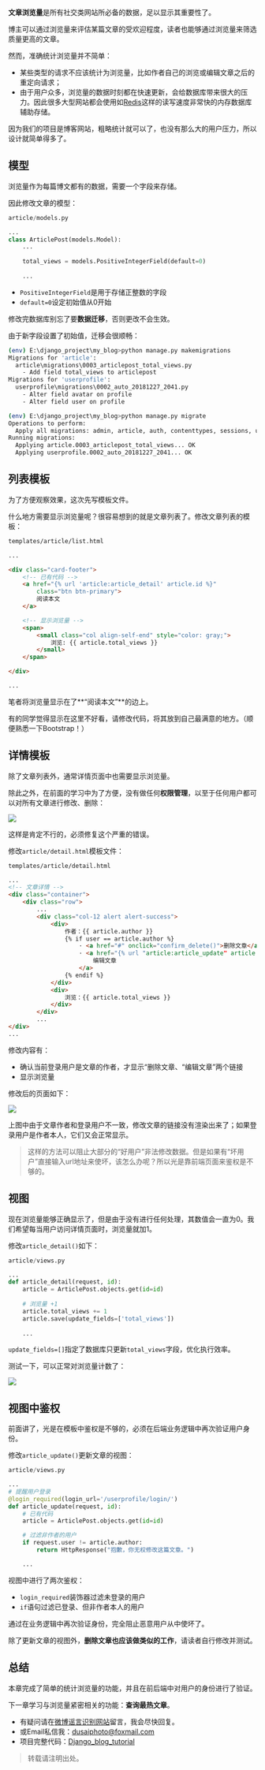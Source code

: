 **文章浏览量**是所有社交类网站所必备的数据，足以显示其重要性了。

博主可以通过浏览量来评估某篇文章的受欢迎程度，读者也能够通过浏览量来筛选质量更高的文章。

然而，准确统计浏览量并不简单：

- 某些类型的请求不应该统计为浏览量，比如作者自己的浏览或编辑文章之后的重定向请求；
- 由于用户众多，浏览量的数据时刻都在快速更新，会给数据库带来很大的压力。因此很多大型网站都会使用如[Redis](https://redis.io/)这样的读写速度非常快的内存数据库辅助存储。

因为我们的项目是博客网站，粗略统计就可以了，也没有那么大的用户压力，所以设计就简单得多了。

## 模型

浏览量作为每篇博文都有的数据，需要一个字段来存储。

因此修改文章的模型：

```python
article/models.py

...
class ArticlePost(models.Model):
    ...
    
    total_views = models.PositiveIntegerField(default=0)
    
    ...
```

- `PositiveIntegerField`是用于存储正整数的字段
- `default=0`设定初始值从0开始

修改完数据库别忘了要**数据迁移**，否则更改不会生效。

由于新字段设置了初始值，迁移会很顺畅：

```bash
(env) E:\django_project\my_blog>python manage.py makemigrations
Migrations for 'article':
  article\migrations\0003_articlepost_total_views.py
    - Add field total_views to articlepost
Migrations for 'userprofile':
  userprofile\migrations\0002_auto_20181227_2041.py
    - Alter field avatar on profile
    - Alter field user on profile

(env) E:\django_project\my_blog>python manage.py migrate
Operations to perform:
  Apply all migrations: admin, article, auth, contenttypes, sessions, userprofile
Running migrations:
  Applying article.0003_articlepost_total_views... OK
  Applying userprofile.0002_auto_20181227_2041... OK
```

## 列表模板

为了方便观察效果，这次先写模板文件。

什么地方需要显示浏览量呢？很容易想到的就是文章列表了。修改文章列表的模板：

```html
templates/article/list.html

...

<div class="card-footer">
    <!-- 已有代码 -->
    <a href="{% url 'article:article_detail' article.id %}"
        class="btn btn-primary">
        阅读本文
    </a>

    <!-- 显示浏览量 -->
    <span>
        <small class="col align-self-end" style="color: gray;">
            浏览: {{ article.total_views }}
        </small>
    </span>

</div>

...
```

笔者将浏览量显示在了**“阅读本文”**的边上。

有的同学觉得显示在这里不好看，请修改代码，将其放到自己最满意的地方。（顺便熟悉一下Bootstrap！）

## 详情模板

除了文章列表外，通常详情页面中也需要显示浏览量。

除此之外，在前面的学习中为了方便，没有做任何**权限管理**，以至于任何用户都可以对所有文章进行修改、删除：

![](https://www.dusaiphoto.com/media/image/image_source/20181228/%E5%B1%8F%E5%B9%95%E6%88%AA%E5%9B%BE118.jpg)

这样是肯定不行的，必须修复这个严重的错误。

修改`article/detail.html`模板文件：

```html
templates/article/detail.html

...
<!-- 文章详情 -->
<div class="container">
    <div class="row">
        ...
        <div class="col-12 alert alert-success">
            <div>
                作者：{{ article.author }}
                {% if user == article.author %}
                    · <a href="#" onclick="confirm_delete()">删除文章</a>
                    · <a href="{% url "article:article_update" article.id %}">
                        编辑文章
                    </a>
                {% endif %}
            </div>
            <div>
                浏览：{{ article.total_views }}
            </div>
        </div>
        ...
</div>
...
```

修改内容有：

- 确认当前登录用户是文章的作者，才显示“删除文章、“编辑文章”两个链接
- 显示浏览量

修改后的页面如下：

![](https://www.dusaiphoto.com/media/image/image_source/20181228/%E5%B1%8F%E5%B9%95%E6%88%AA%E5%9B%BE119.jpg)

上图中由于文章作者和登录用户不一致，修改文章的链接没有渲染出来了；如果登录用户是作者本人，它们又会正常显示。

> 这样的方法可以阻止大部分的“好用户”非法修改数据。但是如果有“坏用户”直接输入url地址来使坏，该怎么办呢？所以光是靠前端页面来鉴权是不够的。

## 视图

现在浏览量能够正确显示了，但是由于没有进行任何处理，其数值会一直为0。我们希望每当用户访问详情页面时，浏览量就加1。

修改`article_detail()`如下：

```python
article/views.py

...
def article_detail(request, id):
    article = ArticlePost.objects.get(id=id)
    
    # 浏览量 +1
    article.total_views += 1
    article.save(update_fields=['total_views'])
    
    ...
```

`update_fields=[]`指定了数据库只更新`total_views`字段，优化执行效率。

测试一下，可以正常对浏览量计数了：

![](https://www.dusaiphoto.com/media/image/image_source/20181228/%E5%B1%8F%E5%B9%95%E6%88%AA%E5%9B%BE121.jpg)

## 视图中鉴权

前面讲了，光是在模板中鉴权是不够的，必须在后端业务逻辑中再次验证用户身份。

修改`article_update()`更新文章的视图：

```python
article/views.py

...
# 提醒用户登录
@login_required(login_url='/userprofile/login/')
def article_update(request, id):
    # 已有代码
    article = ArticlePost.objects.get(id=id)

    # 过滤非作者的用户
    if request.user != article.author:
        return HttpResponse("抱歉，你无权修改这篇文章。")

    ...
```

视图中进行了两次鉴权：

- `login_required`装饰器过滤未登录的用户
- `if`语句过滤已登录、但非作者本人的用户

通过在业务逻辑中再次验证身份，完全阻止恶意用户从中使坏了。

除了更新文章的视图外，**删除文章也应该做类似的工作**，请读者自行修改并测试。

## 总结

本章完成了简单的统计浏览量的功能，并且在前后端中对用户的身份进行了验证。

下一章学习与浏览量紧密相关的功能：**查询最热文章**。

- 有疑问请在[微博谣言识别网站](http://www.dusaiphoto.com)留言，我会尽快回复。
- 或Email私信我：dusaiphoto@foxmail.com
- 项目完整代码：[Django_blog_tutorial](https://github.com/stacklens/django_blog_tutorial)

> 转载请注明出处。